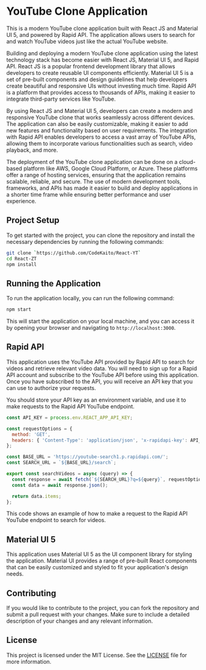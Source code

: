 # YouTube Clone Application 

This is a modern YouTube clone application built with React JS and Material UI 5, and powered by Rapid API. The application allows users to search for and watch YouTube videos just like the actual YouTube website. 

Building and deploying a modern YouTube clone application using the latest technology stack has become easier with React JS, Material UI 5, and Rapid API. React JS is a popular frontend development library that allows developers to create reusable UI components efficiently. Material UI 5 is a set of pre-built components and design guidelines that help developers create beautiful and responsive UIs without investing much time. Rapid API is a platform that provides access to thousands of APIs, making it easier to integrate third-party services like YouTube.

By using React JS and Material UI 5, developers can create a modern and responsive YouTube clone that works seamlessly across different devices. The application can also be easily customizable, making it easier to add new features and functionality based on user requirements. The integration with Rapid API enables developers to access a vast array of YouTube APIs, allowing them to incorporate various functionalities such as search, video playback, and more.

The deployment of the YouTube clone application can be done on a cloud-based platform like AWS, Google Cloud Platform, or Azure. These platforms offer a range of hosting services, ensuring that the application remains scalable, reliable, and secure. The use of modern development tools, frameworks, and APIs has made it easier to build and deploy applications in a shorter time frame while ensuring better performance and user experience.

## Project Setup 

To get started with the project, you can clone the repository and install the necessary dependencies by running the following commands: 

```sh
git clone `https://github.com/CodeKaito/React-YT`
cd React-ZT
npm install 
```

## Running the Application 

To run the application locally, you can run the following command:

```sh
npm start 
```

This will start the application on your local machine, and you can access it by opening your browser and navigating to `http://localhost:3000`. 

## Rapid API 

This application uses the YouTube API provided by Rapid API to search for videos and retrieve relevant video data. You will need to sign up for a Rapid API account and subscribe to the YouTube API before using this application. Once you have subscribed to the API, you will receive an API key that you can use to authorize your requests. 

You should store your API key as an environment variable, and use it to make requests to the Rapid API YouTube endpoint. 

```js
const API_KEY = process.env.REACT_APP_API_KEY;

const requestOptions = {
  method: 'GET',
  headers: { 'Content-Type': 'application/json', 'x-rapidapi-key': API_KEY },
};

const BASE_URL = 'https://youtube-search1.p.rapidapi.com/';
const SEARCH_URL = `${BASE_URL}/search`;

export const searchVideos = async (query) => {
  const response = await fetch(`${SEARCH_URL}?q=${query}`, requestOptions);
  const data = await response.json();

  return data.items;
};
```

This code shows an example of how to make a request to the Rapid API YouTube endpoint to search for videos. 

## Material UI 5 

This application uses Material UI 5 as the UI component library for styling the application. Material UI provides a range of pre-built React components that can be easily customized and styled to fit your application's design needs. 

## Contributing 

If you would like to contribute to the project, you can fork the repository and submit a pull request with your changes. Make sure to include a detailed description of your changes and any relevant information. 

## License 

This project is licensed under the MIT License. See the [LICENSE](LICENSE) file for more information.
